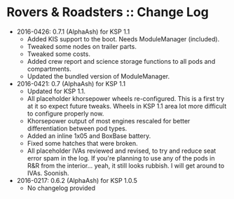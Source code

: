 # Rovers & Roadsters :: Change Log

* 2016-0426: 0.7.1 (AlphaAsh) for KSP 1.1
	+ Added KIS support to the boot. Needs ModuleManager (included).
	+ Tweaked some nodes on trailer parts.
	+ Tweaked some costs.
	+ Added crew report and science storage functions to all pods and compartments.
	+ Updated the bundled version of ModuleManager.
* 2016-0421: 0.7 (AlphaAsh) for KSP 1.1
	+ Updated for KSP 1.1.
	+ All placeholder khorsepower wheels re-configured. This is a first try at it so expect future tweaks. Wheels in KSP 1.1 area lot more difficult to configure properly now.
	+ Khorsepower output of most engines rescaled for better differentiation between pod types.
	+ Added an inline 1x05 and BoxBase battery.
	+ Fixed some hatches that were broken.
	+ All placeholder IVAs reviewed and revised, to try and reduce seat error spam in the log. If you're planning to use any of the pods in R&R from the interior... yeah, it still looks rubbish. I will get around to IVAs. Soonish.
* 2016-0217: 0.6.2 (AlphaAsh) for KSP 1.0.5
	+ No changelog provided
